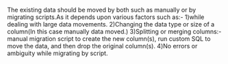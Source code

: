 The existing data should be moved by both such as manually or by migrating scripts.As it depends upon various factors such as:-
1)while dealing with large data movements.
2)Changing the data type or size of a column(In this case  manually data moved.)
3)Splitting or merging columns:- manual migration script to create the new column(s), run custom SQL to move the data, and then drop the original column(s).
4)No errors or ambiguity while migrating by script.